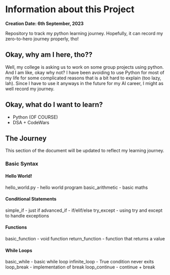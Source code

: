 # Information about this Project

**Creation Date: 6th September, 2023**

Repository to track my python learning journey. Hopefully, it can record my zero-to-hero journey properly, tho!

## Okay, why am I here, tho??

Well, my college is asking us to work on some group projects using python. And I am like, okay why not? I have been avoiding to use Python for most of my life for some complicated reasons that is a bit hard to explain (too lazy, lah). Since I have to use it anyways in the future for my AI career, I might as well record my journey.

## Okay, what do I want to learn?

- Python (OF COURSE)
- DSA + CodeWars

## The Journey

This section of the document will be updated to reflect my learning journey.

### Basic Syntax
#### Hello World!
hello_world.py - hello world program
basic_arithmetic - basic maths
#### Conditional Statements
simple_if - just if
advanced_if - if/elif/else
try_except - using try and except to handle exceptions
#### Functions
basic_function - void function
return_function - function that returns a value
#### While Loops
basic_while - basic while loop
infinite_loop - True condition never exits
loop_break - implementation of break
loop_continue - continue + break